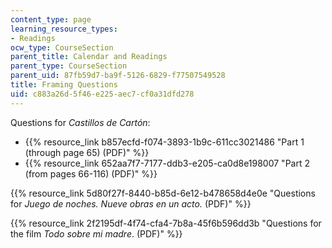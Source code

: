 ```yaml
---
content_type: page
learning_resource_types:
- Readings
ocw_type: CourseSection
parent_title: Calendar and Readings
parent_type: CourseSection
parent_uid: 87fb59d7-ba9f-5126-6829-f77507549528
title: Framing Questions
uid: c883a26d-5f46-e225-aec7-cf0a31dfd278
---
```


Questions for _Castillos de Cartón_:

*   {{% resource_link b857ecfd-f074-3893-1b9c-611cc3021486 "Part 1 (through page 65) (PDF)" %}}
*   {{% resource_link 652aa7f7-7177-ddb3-e205-ca0d8e198007 "Part 2 (from pages 66-116) (PDF)" %}}

{{% resource_link 5d80f27f-8440-b85d-6e12-b478658d4e0e "Questions for _Juego de noches. Nueve obras en un acto._ (PDF)" %}}

{{% resource_link 2f2195df-4f74-cfa4-7b8a-45f6b596dd3b "Questions for the film _Todo sobre mi madre_. (PDF)" %}}